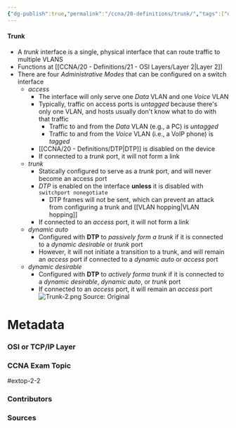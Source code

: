 ```yaml
---
{"dg-publish":true,"permalink":"/ccna/20-definitions/trunk/","tags":["defs_ccna"]}
---
```


#### Trunk
- A *trunk* interface is a single, physical interface that can route traffic to multiple VLANS
- Functions at [[CCNA/20 - Definitions/21 - OSI Layers/Layer 2\|Layer 2]]
- There are four *Administrative Modes* that can be configured on a switch interface
	- *access*
		- The interface will only serve one *Data* VLAN and one *Voice* VLAN
		- Typically, traffic on access ports is *untagged* because there's only one VLAN, and hosts usually don't know what to do with that traffic
			- Traffic to and from the *Data* VLAN (e.g., a PC) is *untagged*
			- Traffic to and from the *Voice* VLAN (i.e., a VoIP phone) is *tagged*
		- [[CCNA/20 - Definitions/DTP\|DTP]] is disabled on the device
		- If connected to a *trunk* port, it will not form a link
	- *trunk*
		- Statically configured to serve as a *trunk* port, and will never become an access port
		- *DTP* is enabled on the interface **unless** it is disabled with `switchport nonegotiate`
			- DTP frames will not be sent, which can prevent an attack from configuring a trunk and [[VLAN hopping\|VLAN hopping]]
		- If connected to an *access* port, it will not form a link
	- *dynamic auto*
		- Configured with **DTP** to *passively form a trunk* if it is connected to a *dynamic desirable* or *trunk* port
		- However, it will not initiate a transition to a trunk, and will remain an *access* port if connected to a *dynamic auto* or *access* port
	- *dynamic desirable*
		- Configured with **DTP** to *actively forma trunk* if it is connected to a *dynamic desirable*, *dynamic auto*, or *trunk* port
		- If connected to an *access* port, it will remain an *access* port
![Trunk-2.png](/img/user/Attachments/Trunk-2.png)
Source: Original






# Metadata
### OSI or TCP/IP Layer

### CCNA Exam Topic
#extop-2-2 
### Contributors

### Sources
